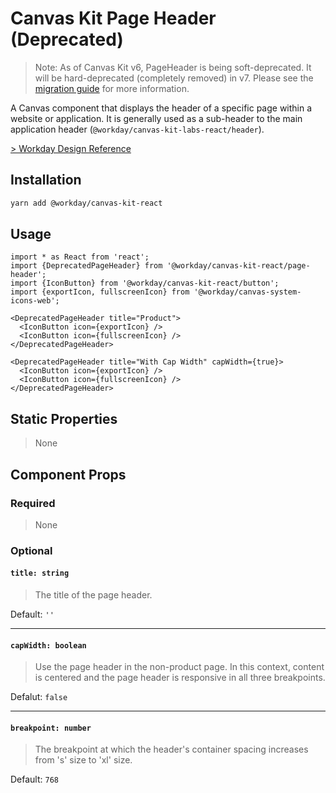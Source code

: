 # Canvas Kit Page Header (Deprecated)

> Note: As of Canvas Kit v6, PageHeader is being soft-deprecated. It will be hard-deprecated
> (completely removed) in v7. Please see the
> [migration guide](https://workday.github.io/canvas-kit/?path=/story/welcome-migration-guides-v6-0--page)
> for more information.

A Canvas component that displays the header of a specific page within a website or application. It
is generally used as a sub-header to the main application header
(`@workday/canvas-kit-labs-react/header`).

[> Workday Design Reference](https://design.workday.com/components/navigation/headers)

## Installation

```sh
yarn add @workday/canvas-kit-react
```

## Usage

```tsx
import * as React from 'react';
import {DeprecatedPageHeader} from '@workday/canvas-kit-react/page-header';
import {IconButton} from '@workday/canvas-kit-react/button';
import {exportIcon, fullscreenIcon} from '@workday/canvas-system-icons-web';

<DeprecatedPageHeader title="Product">
  <IconButton icon={exportIcon} />
  <IconButton icon={fullscreenIcon} />
</DeprecatedPageHeader>

<DeprecatedPageHeader title="With Cap Width" capWidth={true}>
  <IconButton icon={exportIcon} />
  <IconButton icon={fullscreenIcon} />
</DeprecatedPageHeader>
```

## Static Properties

> None

## Component Props

### Required

> None

### Optional

#### `title: string`

> The title of the page header.

Default: `''`

---

#### `capWidth: boolean`

> Use the page header in the non-product page. In this context, content is centered and the page
> header is responsive in all three breakpoints.

Defalut: `false`

---

#### `breakpoint: number`

> The breakpoint at which the header's container spacing increases from 's' size to 'xl' size.

Default: `768`
